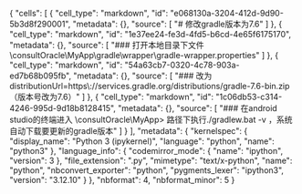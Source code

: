 {
 "cells": [
  {
   "cell_type": "markdown",
   "id": "e068130a-3204-412d-9d90-5b3d8f290001",
   "metadata": {},
   "source": [
    "# 修改gradle版本为7.6"
   ]
  },
  {
   "cell_type": "markdown",
   "id": "1e37ee24-fe3d-4fd5-b6cd-4e65f6175170",
   "metadata": {},
   "source": [
    "### 打开本地目录下文件\\consultOracle\\MyApp\\gradle\\wrapper\\gradle-wrapper.properties"
   ]
  },
  {
   "cell_type": "markdown",
   "id": "54a63cb7-0320-4c78-903a-ed7b68b095fb",
   "metadata": {},
   "source": [
    "### 改为 distributionUrl=https\\://services.gradle.org/distributions/gradle-7.6-bin.zip （版本号改为7.6）"
   ]
  },
  {
   "cell_type": "markdown",
   "id": "1c06db53-c314-4246-995d-9d18b8128415",
   "metadata": {},
   "source": [
    "### 在android studio的终端进入 \\consultOracle\\MyApp> 路径下执行./gradlew.bat -v   ，系统自动下载要更新的gradle版本"
   ]
  }
 ],
 "metadata": {
  "kernelspec": {
   "display_name": "Python 3 (ipykernel)",
   "language": "python",
   "name": "python3"
  },
  "language_info": {
   "codemirror_mode": {
    "name": "ipython",
    "version": 3
   },
   "file_extension": ".py",
   "mimetype": "text/x-python",
   "name": "python",
   "nbconvert_exporter": "python",
   "pygments_lexer": "ipython3",
   "version": "3.12.10"
  }
 },
 "nbformat": 4,
 "nbformat_minor": 5
}

